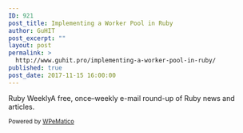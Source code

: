 ```yaml
---
ID: 921
post_title: Implementing a Worker Pool in Ruby
author: GuHIT
post_excerpt: ""
layout: post
permalink: >
  http://www.guhit.pro/implementing-a-worker-pool-in-ruby/
published: true
post_date: 2017-11-15 16:00:00
---
```

Ruby WeeklyA free, once&ndash;weekly e-mail round-up of Ruby news and articles.<p class="wpematico_credit"><small>Powered by <a href="http://www.wpematico.com" target="_blank">WPeMatico</a></small></p>